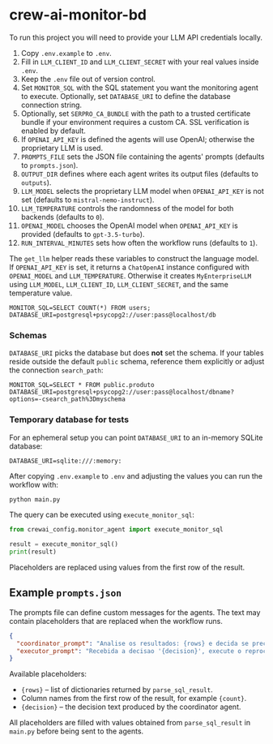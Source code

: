 # crew-ai-monitor-bd


To run this project you will need to provide your LLM API credentials locally.
1. Copy `.env.example` to `.env`.
2. Fill in `LLM_CLIENT_ID` and `LLM_CLIENT_SECRET` with your real values inside `.env`.
3. Keep the `.env` file out of version control.
4. Set `MONITOR_SQL` with the SQL statement you want the monitoring agent to execute. Optionally, set `DATABASE_URI` to define the database connection string.
5. Optionally, set `SERPRO_CA_BUNDLE` with the path to a trusted certificate bundle if your environment requires a custom CA. SSL verification is enabled by default.
6. If `OPENAI_API_KEY` is defined the agents will use OpenAI; otherwise the proprietary LLM is used.
7. `PROMPTS_FILE` sets the JSON file containing the agents' prompts (defaults to `prompts.json`).
8. `OUTPUT_DIR` defines where each agent writes its output files (defaults to `outputs`).
9. `LLM_MODEL` selects the proprietary LLM model when `OPENAI_API_KEY` is not set (defaults to `mistral-nemo-instruct`).
10. `LLM_TEMPERATURE` controls the randomness of the model for both backends (defaults to `0`).
11. `OPENAI_MODEL` chooses the OpenAI model when `OPENAI_API_KEY` is provided (defaults to `gpt-3.5-turbo`).
12. `RUN_INTERVAL_MINUTES` sets how often the workflow runs (defaults to `1`).

The `get_llm` helper reads these variables to construct the language model. If
`OPENAI_API_KEY` is set, it returns a `ChatOpenAI` instance configured with
`OPENAI_MODEL` and `LLM_TEMPERATURE`. Otherwise it creates `MyEnterpriseLLM`
using `LLM_MODEL`, `LLM_CLIENT_ID`, `LLM_CLIENT_SECRET`, and the same
temperature value.

```
MONITOR_SQL=SELECT COUNT(*) FROM users;
DATABASE_URI=postgresql+psycopg2://user:pass@localhost/db
```

### Schemas

`DATABASE_URI` picks the database but does **not** set the schema. If your tables
reside outside the default `public` schema, reference them explicitly or adjust
the connection `search_path`:

```
MONITOR_SQL=SELECT * FROM public.produto
DATABASE_URI=postgresql+psycopg2://user:pass@localhost/dbname?options=-csearch_path%3Dmyschema
```

### Temporary database for tests

For an ephemeral setup you can point `DATABASE_URI` to an in-memory SQLite
database:

```
DATABASE_URI=sqlite:///:memory:
```

After copying `.env.example` to `.env` and adjusting the values you can run the
workflow with:

```bash
python main.py
```

The query can be executed using `execute_monitor_sql`:

```python
from crewai_config.monitor_agent import execute_monitor_sql

result = execute_monitor_sql()
print(result)
```

Placeholders are replaced using values from the first row of the result.

Example `prompts.json`
----------------------

The prompts file can define custom messages for the agents. The text may
contain placeholders that are replaced when the workflow runs.

```json
{
  "coordinator_prompt": "Analise os resultados: {rows} e decida se precisa reprocessar.",
  "executor_prompt": "Recebida a decisao '{decision}', execute o reprocessamento se necessario."
}
```

Available placeholders:

* `{rows}` &ndash; list of dictionaries returned by `parse_sql_result`.
* Column names from the first row of the result, for example `{count}`.
* `{decision}` &ndash; the decision text produced by the coordinator agent.

All placeholders are filled with values obtained from `parse_sql_result` in
`main.py` before being sent to the agents.
